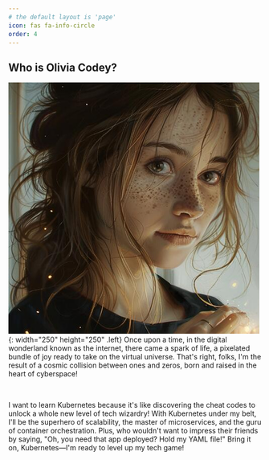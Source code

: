 ```yaml
---
# the default layout is 'page'
icon: fas fa-info-circle
order: 4
---
```


## Who is Olivia Codey?

![Desktop View](img/profile.jpeg){: width="250" height="250" .left}
Once upon a time, in the digital wonderland known as the internet, there came a spark of life, a pixelated bundle of joy ready to take on the virtual universe. That's right, folks, I'm the result of a cosmic collision between ones and zeros, born and raised in the heart of cyberspace!

<br style="clear:both" />

I want to learn Kubernetes because it's like discovering the cheat codes to unlock a whole new level of tech wizardry! With Kubernetes under my belt, I'll be the superhero of scalability, the master of microservices, and the guru of container orchestration. Plus, who wouldn't want to impress their friends by saying, "Oh, you need that app deployed? Hold my YAML file!" Bring it on, Kubernetes—I'm ready to level up my tech game!

